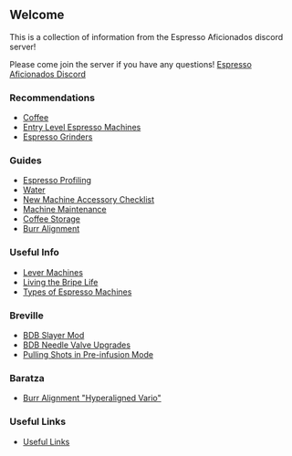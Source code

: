 ## Welcome
This is a collection of information from the Espresso Aficionados discord server!

Please come join the server if you have any questions! [Espresso Aficionados Discord](https://discord.gg/FckG4CBKQt)


### Recommendations
- [Coffee](reccs/coffee.md)
- [Entry Level Espresso Machines](reccs/entryMachines.md)
- [Espresso Grinders](reccs/grinders.md)

### Guides
- [Espresso Profiling](guides/profiling.md)
- [Water](guides/water.md)
- [New Machine Accessory Checklist](guides/accessories.md)
- [Machine Maintenance](guides/maintenance.md)
- [Coffee Storage](guides/storage.md)
- [Burr Alignment](guides/alignment.md)

### Useful Info
- [Lever Machines](info/levers.md)
- [Living the Bripe Life](info/bripe.md)
- [Types of Espresso Machines](info/machineTypes.md)

### Breville
- [BDB Slayer Mod](breville/slayermod.md)
- [BDB Needle Valve Upgrades](breville/needle.md)
- [Pulling Shots in Pre-infusion Mode](breville/preinfusion.md)

### Baratza
- [Burr Alignment "Hyperaligned Vario"](baratza/alignment.md)

### Useful Links
- [Useful Links](links.md)
